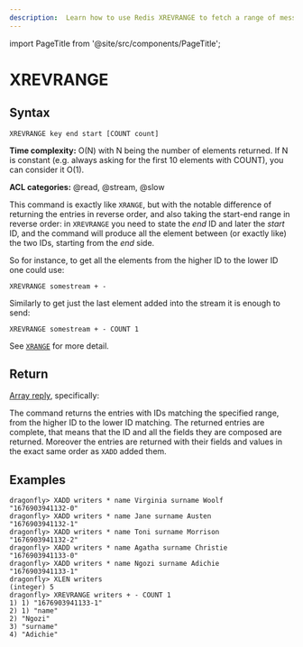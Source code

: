 ```yaml
---
description:  Learn how to use Redis XREVRANGE to fetch a range of messages from a stream in reverse order.
---
```

import PageTitle from '@site/src/components/PageTitle';

# XREVRANGE

<PageTitle title="Redis XREVRANGE Command (Documentation) | Dragonfly" />

## Syntax

    XREVRANGE key end start [COUNT count]

**Time complexity:** O(N) with N being the number of elements returned. If N is constant (e.g. always asking for the first 10 elements with COUNT), you can consider it O(1).

**ACL categories:** @read, @stream, @slow

This command is exactly like `XRANGE`, but with the notable difference of
returning the entries in reverse order, and also taking the start-end
range in reverse order: in `XREVRANGE` you need to state the *end* ID
and later the *start* ID, and the command will produce all the element
between (or exactly like) the two IDs, starting from the *end* side.

So for instance, to get all the elements from the higher ID to the lower
ID one could use:

    XREVRANGE somestream + -

Similarly to get just the last element added into the stream it is
enough to send:

    XREVRANGE somestream + - COUNT 1

See [`XRANGE`](xrange) for more detail.

## Return

[Array reply](https://redis.io/docs/reference/protocol-spec/#arrays), specifically:

The command returns the entries with IDs matching the specified range,
from the higher ID to the lower ID matching.
The returned entries are complete, that means that the ID and all the fields
they are composed are returned. Moreover the entries are returned with
their fields and values in the exact same order as `XADD` added them.

## Examples

```shell
dragonfly> XADD writers * name Virginia surname Woolf
"1676903941132-0"
dragonfly> XADD writers * name Jane surname Austen
"1676903941132-1"
dragonfly> XADD writers * name Toni surname Morrison
"1676903941132-2"
dragonfly> XADD writers * name Agatha surname Christie
"1676903941133-0"
dragonfly> XADD writers * name Ngozi surname Adichie
"1676903941133-1"
dragonfly> XLEN writers
(integer) 5
dragonfly> XREVRANGE writers + - COUNT 1
1) 1) "1676903941133-1"
2) 1) "name"
2) "Ngozi"
3) "surname"
4) "Adichie"
```
